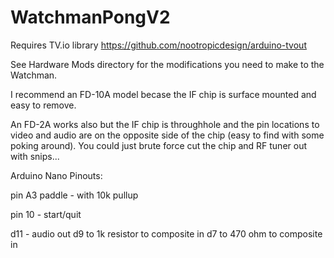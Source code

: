# WatchmanPongV2

Requires TV.io library
https://github.com/nootropicdesign/arduino-tvout

See Hardware Mods directory for the modifications you need to make to the Watchman.

I recommend an FD-10A model becase the IF chip is surface mounted and easy to remove.

An FD-2A works also but the IF chip is throughhole and the pin locations to video and 
audio are on the opposite side of the chip (easy to find with some poking around). 
You could just brute force cut the chip and RF tuner out with snips... 

Arduino Nano Pinouts:

pin A3 paddle - with 10k pullup

pin 10 - start/quit

d11 - audio out 
d9 to 1k resistor to composite in
d7 to 470 ohm to composite in

